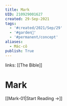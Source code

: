 ```yaml
---
title: Mark
UID: 210929001627
created: 29-Sep-2021
tags:
  - '#created/2021/Sep/29'
  - '#garden🏡'
  - '#permanent/concept'
aliases:
  - Mác-cô
publish: True
---
```

links: [[The Bible]]
 # Mark

[[Mark-01|Start Reading →]]
